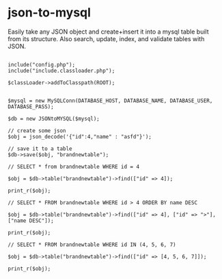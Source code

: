 json-to-mysql
=============

Easily take any JSON object and create+insert it into a mysql table built from its structure. Also search, update, index, and validate tables with JSON.

```

include("config.php");
include("include.classloader.php");

$classLoader->addToClasspath(ROOT);


$mysql = new MySQLConn(DATABASE_HOST, DATABASE_NAME, DATABASE_USER, DATABASE_PASS);

$db = new JSONtoMYSQL($mysql);

// create some json
$obj = json_decode('{"id":4,"name" : "asfd"}');

// save it to a table
$db->save($obj, "brandnewtable");

// SELECT * from brandnewtable WHERE id = 4

$obj = $db->table("brandnewtable")->find(["id" => 4]);

print_r($obj);

// SELECT * FROM brandnewtable WHERE id > 4 ORDER BY name DESC

$obj = $db->table("brandnewtable")->find(["id" => 4], ["id" => ">"], ["name DESC"]);

print_r($obj);

// SELECT * FROM brandnewtable WHERE id IN (4, 5, 6, 7)

$obj = $db->table("brandnewtable")->find(["id" => [4, 5, 6, 7]]);

print_r($obj);


```



